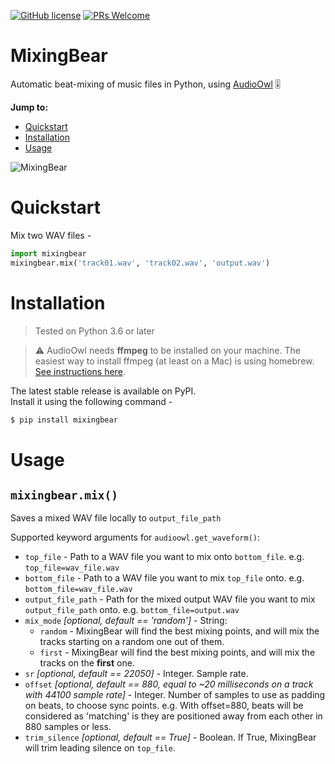 
[![GitHub license](https://img.shields.io/github/license/Naereen/StrapDown.js.svg)](https://github.com/Naereen/StrapDown.js/blob/master/LICENSE)
[![PRs Welcome](https://img.shields.io/badge/PRs-welcome-brightgreen.svg?style=flat-square)](http://makeapullrequest.com)

# MixingBear
Automatic beat-mixing of music files in Python, using [AudioOwl](https://github.com/dodiku/AudioOwl) 🎚

**Jump to:**
- [Quickstart](https://github.com/dodiku/MixingBear#quickstart)
- [Installation](https://github.com/dodiku/MixingBear#installation)
- [Usage](https://github.com/dodiku/MixingBear#usage)


![MixingBear](https://raw.githubusercontent.com/dodiku/MixingBear/master/Images/MixingBear.png)

# Quickstart
Mix two WAV files -
```python
import mixingbear
mixingbear.mix('track01.wav', 'track02.wav', 'output.wav')
```
# Installation
> Tested on Python 3.6 or later


> ⚠️ AudioOwl needs **ffmpeg** to be installed on your machine.
> The easiest way to install ffmpeg (at least on a Mac) is using homebrew. [See instructions here](https://gist.github.com/clayton/6196167).


The latest stable release is available on PyPI.  
Install it using the following command -

```bash
$ pip install mixingbear
```

# Usage

## ``mixingbear.mix()``
Saves a mixed WAV file locally to ``output_file_path``

Supported keyword arguments for ``audioowl.get_waveform()``:
- ``top_file`` - Path to a WAV file you want to mix onto ``bottom_file``. e.g. ``top_file=wav_file.wav``
- ``bottom_file`` - Path to a WAV file you want to mix ``top_file`` onto. e.g. ``bottom_file=wav_file.wav``
- ``output_file_path`` - Path for the mixed output WAV file you want to mix ``output_file_path`` onto. e.g. ``bottom_file=output.wav``
- ``mix_mode`` *[optional, default == 'random']* - String:
  - ``random`` - MixingBear will find the best mixing points, and will mix the tracks starting on a random one out of them.
  - ``first`` - MixingBear will find the best mixing points, and will mix the tracks on the **first** one.
- ``sr`` *[optional, default == 22050]* - Integer. Sample rate.
- ``offset`` *[optional, default == 880, equal to ~20 milliseconds on a track with 44100 sample rate]* - Integer. Number of samples to use as padding on beats, to choose sync points. e.g. With offset=880, beats will be considered as 'matching' is they are positioned away from each other in 880 samples or less.
- ``trim_silence`` *[optional, default == True]* - Boolean. If True, MixingBear will trim leading silence on ``top_file``.
